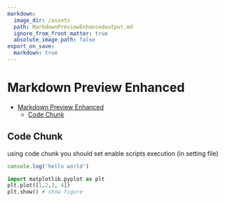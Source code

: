 ```yaml
---
markdown:
  image_dir: /assets
  path: MarkdownPreviewEnhancedoutput.md
  ignore_from_front_matter: true
  absolute_image_path: false
export_on_save:
  markdown: true
---
```


# Markdown Preview Enhanced

<!-- @import "[TOC]" {cmd="toc" depthFrom=1 depthTo=6 orderedList=false} -->

<!-- code_chunk_output -->

- [Markdown Preview Enhanced](#markdown-preview-enhanced)
  - [Code Chunk](#code-chunk)

<!-- /code_chunk_output -->

## Code Chunk

using code chunk you should set enable scripts execution (in setting file)

```javascript {cmd="node"}
console.log('hello world')
```

```python {cmd=true matplotlib=true}
import matplotlib.pyplot as plt
plt.plot([1,2,3, 4])
plt.show() # show figure
```
